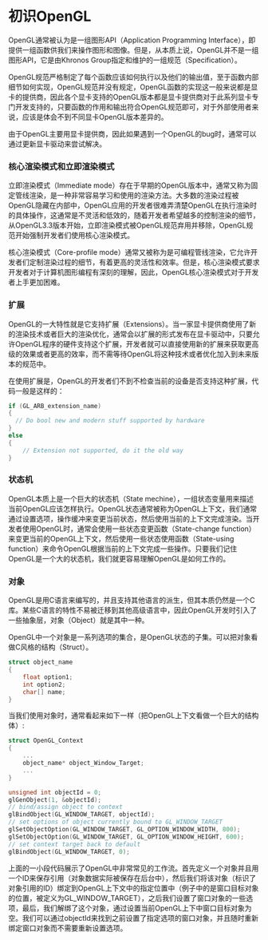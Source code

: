 # 初识OpenGL

OpenGL通常被认为是一组图形API（Application Programming Interface），即提供一组函数供我们来操作图形和图像。但是，从本质上说，OpenGL并不是一组图形API，它是由Khronos Group指定和维护的一组规范（Specification）。

OpenGL规范严格制定了每个函数应该如何执行以及他们的输出值，至于函数内部细节如何实现，OpenGL规范并没有规定，OpenGL函数的实现这一般来说都是显卡的提供商，因此各个显卡支持的OpenGL版本都是显卡提供商对于此系列显卡专门开发支持的，只要函数的作用和输出符合OpenGL规范即可，对于外部使用者来说，应该是体会不到不同显卡OpenGL版本差异的。

由于OpenGL主要用显卡提供商，因此如果遇到一个OpenGL的bug时，通常可以通过更新显卡驱动来尝试解决。

### 核心渲染模式和立即渲染模式

立即渲染模式（Immediate mode）存在于早期的OpenGL版本中，通常又称为固定管线渲染，是一种非常容易学习和使用的渲染方法。大多数的渲染过程被OpenGL隐藏在内部中，OpenGL应用的开发者很难弄清楚OpenGL在执行渲染时的具体操作，这通常是不灵活和低效的，随着开发者希望越多的控制渲染的细节，从OpenGL3.3版本开始，立即渲染模式被OpenGL规范弃用并移除，OpenGL规范开始强制开发者们使用核心渲染模式。

核心渲染模式（Core-profile mode）通常又被称为是可编程管线渲染，它允许开发者们定制渲染过程的细节，有着更高的灵活性和效率。但是，核心渲染模式要求开发者对于计算机图形编程有深刻的理解，因此，OpenGL核心渲染模式对于开发者上手更加困难。

### 扩展

OpenGL的一大特性就是它支持扩展（Extensions）。当一家显卡提供商使用了新的渲染技术或者巨大的渲染优化，通常会以扩展的形式发布在显卡驱动中，只要允许OpenGL程序的硬件支持这个扩展，开发者就可以直接使用新的扩展来获取更高级的效果或者更高的效率，而不需等待OpenGL将这种技术或者优化加入到未来版本的规范中。

在使用扩展是，OpenGL的开发者们不到不检查当前的设备是否支持这种扩展，代码一般是这样的：

```c++
if (GL_ARB_extension_name)
{
  // Do bool new and modern stuff supported by hardware
}
else
{
	// Extension not supported, do it the old way
}
```

### 状态机

OpenGL本质上是一个巨大的状态机（State mechine），一组状态变量用来描述当前OpenGL应该怎样执行。OpenGL状态通常被称为OpenGL上下文，我们通常通过设置选项，操作缓冲来变更当前状态，然后使用当前的上下文完成渲染。当开发者使用OpenGL时，通常会使用一些状态变更函数（State-change function）来变更当前的OpenGL上下文，然后使用一些状态使用函数（State-using function）来命令OpenGL根据当前的上下文完成一些操作。只要我们记住OpenGL是一个大的状态机，我们就更容易理解OpenGL是如何工作的。

### 对象

OpenGL是用C语言来编写的，并且支持其他语言的派生，但其本质仍然是一个C库。某些C语言的特性不易被迁移到其他高级语言中，因此OpenGL开发时引入了一些抽象层，对象（Object）就是其中一种。

OpenGL中一个对象是一系列选项的集合，是OpenGL状态的子集。可以把对象看做C风格的结构（Struct）。

```c++
struct object_name
{
	float option1;
	int option2;
	char[] name;
}
```

当我们使用对象时，通常看起来如下一样（把OpenGL上下文看做一个巨大的结构体）:

```c++
struct OpenGL_Context
{
	...
	object_name* object_Window_Target;
	...
}
```

```c++
unsigned int objectId = 0;
glGenObject(1, &objectId);
// bind/assign object to context
glBindObject(GL_WINDOW_TARGET, objectId);
// set options of object currently bound to GL_WINDOW_TARGET
glSetObjectOption(GL_WINDOW_TARGET, GL_OPTION_WINDOW_WIDTH, 800);
glSetObjectOption(GL_WINDOW_TARGET, GL_OPTION_WINDOW_HEIGHT, 600);
// set context target back to default
glBindObject(GL_WINDOW_TARGET, 0);
```

上面的一小段代码展示了OpenGL中非常常见的工作流。首先定义一个对象并且用一个ID来保存引用（对象数据实际被保存在后台中），然后我们将该对象（标识了对象引用的ID）绑定到OpenGL上下文中的指定位置中（例子中的是窗口目标对象的位置，被定义为GL_WINDOW_TARGET），之后我们设置了窗口对象的一些选项，最后，我们解绑了这个对象，通过设置当前OpenGL上下中窗口目标对象为空。我们可以通过objectId来找到之前设置了指定选项的窗口对象，并且随时重新绑定窗口对象而不需要重新设置选项。